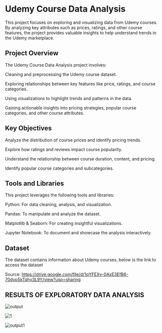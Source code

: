 # Udemy Course Data Analysis
This project focuses on exploring and visualizing data from Udemy courses. By analyzing key attributes such as prices, ratings, and other course features, the project provides valuable insights to help understand trends in the Udemy marketplace.

## Project Overview
The Udemy Course Data Analysis project involves:

Cleaning and preprocessing the Udemy course dataset.

Exploring relationships between key features like price, ratings, and course categories.

Using visualizations to highlight trends and patterns in the data.

Gaining actionable insights into pricing strategies, popular course categories, and other course attributes.

## Key Objectives

Analyze the distribution of course prices and identify pricing trends.

Explore how ratings and reviews impact course popularity.

Understand the relationship between course duration, content, and pricing.

Identify popular course categories and subcategories.

## Tools and Libraries
This project leverages the following tools and libraries:

Python: For data cleaning, analysis, and visualization.

Pandas: To manipulate and analyze the dataset.

Matplotlib & Seaborn: For creating insightful visualizations.

Jupyter Notebook: To document and showcase the analysis interactively.

## Dataset
The dataset contains information about Udemy courses, below is the link to access the dataset

Source: https://drive.google.com/file/d/1qYFEXv-0AxE3EfB6-70dyp5kTqhy3L9Y/view?usp=sharing

## RESULTS OF EXPLORATORY DATA ANALYSIS



![output](https://github.com/user-attachments/assets/5ed6166a-22fc-4e39-967b-8b69786c2910)


![1](https://github.com/user-attachments/assets/e4dabf6e-7fc4-4670-a81d-9c14a3cd138f)


![output1](https://github.com/user-attachments/assets/34bd0ce2-eba3-4e5c-8722-2a0dd5a4af33)

